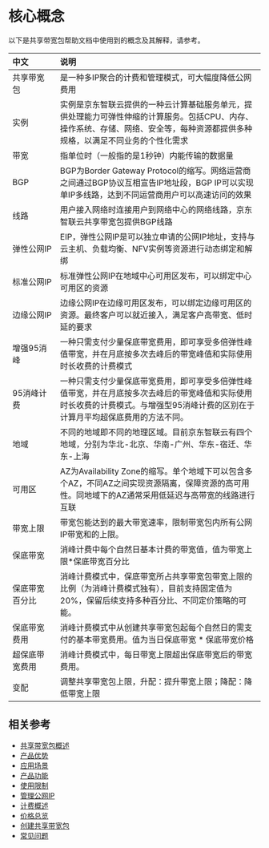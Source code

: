 # 核心概念
以下是共享带宽包帮助文档中使用到的概念及其解释，请参考。

| 中文<img width=200/>| 说明                                                      |
| :-------------- | :------------------------------------------------------------ |
| 共享带宽包     | 是一种多IP聚合的计费和管理模式，可大幅度降低公网费用              |
| 实例 | 实例是京东智联云提供的一种云计算基础服务单元，提供处理能力可弹性伸缩的计算服务。包括CPU、内存、操作系统、存储、网络、安全等，每种资源都提供多种规格，以满足不同业务的个性化需求 |
| 带宽           | 指单位时（一般指的是1秒钟）内能传输的数据量 |
| BGP            | BGP为Border Gateway Protocol的缩写。网络运营商之间通过BGP协议互相宣告IP地址段，BGP IP可以实现单IP多线路，达到不同运营商用户可以高速访问的效果     |
| 线路            | 用户接入网络时连接用户到网络中心的网络线路，京东智联云共享带宽包提供BGP线路      |
| 弹性公网IP     |  EIP，弹性公网IP是可以独立申请的公网IP地址，支持与云主机、负载均衡、NFV实例等资源进行动态绑定和解绑                        |
| 标准公网IP  |   标准弹性公网IP在地域中心可用区发布，可以绑定中心可用区的资源       |
| 边缘公网IP  |  边缘公网IP在边缘可用区发布，可以绑定边缘可用区的资源。最终客户可以就近接入，满足客户高带宽、低时延的要求    |
| 增强95消峰   | 一种只需支付少量保底带宽费用，即可享受多倍弹性峰值带宽，并在月底按多次去峰后的带宽峰值和实际使用时长收费的计费模式    |
| 95消峰计费   | 一种只需支付少量保底带宽费用，即可享受多倍弹性峰值带宽，并在月底按多次去峰后的带宽峰值和实际使用时长收费的计费模式。与增强型95消峰计费的区别在于计算月平均超保底费用的方法不同。 |
| 地域 | 不同的地域即不同的地理区域。目前京东智联云有四个地域，分别为华北-北京、华南-广州、华东-宿迁、华东-上海 |
| 可用区 | AZ为Availability Zone的缩写。单个地域下可以包含多个AZ，不同AZ之间实现资源隔离，保障资源的高可用性。同地域下的AZ通常采用低延迟与高带宽的线路进行互联 |
| 带宽上限       | 带宽包能达到的最大带宽速率，限制带宽包内所有公网IP带宽和的上限。                     |
| 保底带宽       | 消峰计费中每个自然日基本计费的带宽值，值为带宽上限\*保底带宽百分比   |
| 保底带宽百分比 | 消峰计费模式中，保底带宽所占共享带宽包带宽上限的比例（为消峰计费模式独有），目前支持固定值为20%，保留后续支持多种百分比、不同定价策略的可能。    |
| 保底带宽费用   | 消峰计费模式中从创建共享带宽包起每个自然日的需支付的基本带宽费用。值为当日保底带宽 \* 保底带宽价格    |
| 超保底带宽费用 | 消峰计费模式中，每日带宽上限超出保底带宽后的带宽费用。                                   |
| 变配           | 调整共享带宽包上限，升配：提升带宽上限；降配：降低带宽上限|

## 相关参考
- [共享带宽包概述](Product-Overview.md)
- [产品优势](Benefits.md)
- [应用场景](Application-Scenarios.md)
- [产品功能](Features.md)
- [使用限制](Restrictions.md)
- [管理公网IP](../Getting-Started/Manage-Public-IP.md)
- [计费概述](../Pricing/Billing-Overview.md)
- [价格总览](../Pricing/Price-Overview.md)
- [创建共享带宽包](../Operation-Guide/Create-Bwp.md)
- [常见问题](../FAQ/FAQ.md)
